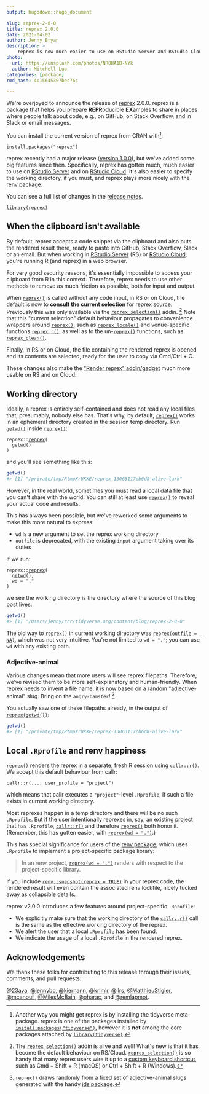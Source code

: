 ```yaml
---
output: hugodown::hugo_document

slug: reprex-2-0-0
title: reprex 2.0.0
date: 2021-04-02
author: Jenny Bryan
description: >
    reprex is now much easier to use on RStudio Server and RStudio Cloud.
photo:
  url: https://unsplash.com/photos/NROHA1B-NYk
  author: Mitchell Luo
categories: [package] 
rmd_hash: 4c15645307bec76c

---
```


We're overjoyed to announce the release of [reprex](https://reprex.tidyverse.org) 2.0.0. reprex is a package that helps you prepare **REPR**oducible **EX**amples to share in places where people talk about code, e.g., on GitHub, on Stack Overflow, and in Slack or email messages.

You can install the current version of reprex from CRAN with[^1]:

<div class="highlight">

<pre class='chroma'><code class='language-r' data-lang='r'><span class='nf'><a href='https://rdrr.io/r/utils/install.packages.html'>install.packages</a></span><span class='o'>(</span><span class='s'>"reprex"</span><span class='o'>)</span></code></pre>

</div>

reprex recently had a major release ([version 1.0.0](https://www.tidyverse.org/blog/2021/02/reprex-1-0-0/)), but we've added some big features since then. Specifically, reprex has gotten much, much easier to use on [RStudio Server](https://www.rstudio.com/products/rstudio/download-server/) and on [RStudio Cloud](https://rstudio.cloud). It's also easier to specify the working directory, if you must, and reprex plays more nicely with the [renv package](https://rstudio.github.io/renv/).

You can see a full list of changes in the [release notes](https://reprex.tidyverse.org/news/index.html#reprex-2-0-0-2021-04-02).

<div class="highlight">

<pre class='chroma'><code class='language-r' data-lang='r'><span class='kr'><a href='https://rdrr.io/r/base/library.html'>library</a></span><span class='o'>(</span><span class='nv'><a href='https://reprex.tidyverse.org'>reprex</a></span><span class='o'>)</span></code></pre>

</div>

## When the clipboard isn't available

By default, reprex accepts a code snippet via the clipboard and also puts the rendered result there, ready to paste into GitHub, Stack Overflow, Slack or an email. But when working in [RStudio Server](https://www.rstudio.com/products/rstudio/download-server/) (RS) or [RStudio Cloud](https://rstudio.cloud), you're running R (and reprex) in a web browser.

For very good security reasons, it's essentially impossible to access your clipboard from R in this context. Therefore, reprex needs to use other methods to remove as much friction as possible, both for input and output.

When [`reprex()`](https://reprex.tidyverse.org/reference/reprex.html) is called without any code input, in RS or on Cloud, the default is now to **consult the current selection** for reprex source. Previously this was only available via the [`reprex_selection()`](https://reprex.tidyverse.org/reference/reprex_addin.html) addin. [^2] Note that this "current selection" default behaviour propagates to convenience wrappers around [`reprex()`](https://reprex.tidyverse.org/reference/reprex.html), such as [`reprex_locale()`](https://reprex.tidyverse.org/reference/reprex_locale.html) and venue-specific functions [`reprex_r()`](https://reprex.tidyverse.org/reference/reprex_venue.html), as well as to the un-[`reprex()`](https://reprex.tidyverse.org/reference/reprex.html) functions, such as [`reprex_clean()`](https://reprex.tidyverse.org/reference/un-reprex.html).

Finally, in RS or on Cloud, the file containing the rendered reprex is opened and its contents are selected, ready for the user to copy via Cmd/Ctrl + C.

These changes also make the ["Render reprex" addin/gadget](https://reprex.tidyverse.org/reference/reprex_addin.html) much more usable on RS and on Cloud.

## Working directory

Ideally, a reprex is entirely self-contained and does not read any local files that, presumably, nobody else has. That's why, by default, [`reprex()`](https://reprex.tidyverse.org/reference/reprex.html) works in an ephemeral directory created in the session temp directory. Run [`getwd()`](https://rdrr.io/r/base/getwd.html) inside [`reprex()`](https://reprex.tidyverse.org/reference/reprex.html):

<div class="highlight">

<pre class='chroma'><code class='language-r' data-lang='r'><span class='nf'>reprex</span><span class='nf'>::</span><span class='nf'><a href='https://reprex.tidyverse.org/reference/reprex.html'>reprex</a></span><span class='o'>(</span>
  <span class='nf'><a href='https://rdrr.io/r/base/getwd.html'>getwd</a></span><span class='o'>(</span><span class='o'>)</span>
<span class='o'>)</span></code></pre>

</div>

and you'll see something like this:

``` r
getwd()
#> [1] "/private/tmp/RtmpXrUKXE/reprex-13063117cb6d8-alive-lark"
```

However, in the real world, sometimes you must read a local data file that you can't share with the world. You can still at least use [`reprex()`](https://reprex.tidyverse.org/reference/reprex.html) to reveal your actual code and results.

This has always been possible, but we've reworked some arguments to make this more natural to express:

-   `wd` is a new argument to set the reprex working directory
-   `outfile` is deprecated, with the existing `input` argument taking over its duties

If we run:

<div class="highlight">

<pre class='chroma'><code class='language-r' data-lang='r'><span class='nf'>reprex</span><span class='nf'>::</span><span class='nf'><a href='https://reprex.tidyverse.org/reference/reprex.html'>reprex</a></span><span class='o'>(</span>
  <span class='nf'><a href='https://rdrr.io/r/base/getwd.html'>getwd</a></span><span class='o'>(</span><span class='o'>)</span>,
  wd <span class='o'>=</span> <span class='s'>"."</span>
<span class='o'>)</span></code></pre>

</div>

we see the working directory is the directory where the source of this blog post lives:

``` r
getwd()
#> [1] "/Users/jenny/rrr/tidyverse.org/content/blog/reprex-2-0-0"
```

The old way to [`reprex()`](https://reprex.tidyverse.org/reference/reprex.html) in current working directory was [`reprex(outfile =  NA)`](https://reprex.tidyverse.org/reference/reprex.html), which was not very intuitive. You're not limited to `wd = "."`; you can use `wd` with any existing path.

### Adjective-animal

Various changes mean that more users will see reprex filepaths. Therefore, we've revised them to be more self-explanatory and human-friendly. When reprex needs to invent a file name, it is now based on a random "adjective-animal" slug. Bring on the `angry-hamster`! [^3]

You actually saw one of these filepaths already, in the output of [`reprex(getwd())`](https://reprex.tidyverse.org/reference/reprex.html):

``` r
getwd()
#> [1] "/private/tmp/RtmpXrUKXE/reprex-13063117cb6d8-alive-lark"
```

## Local `.Rprofile` and renv happiness

[`reprex()`](https://reprex.tidyverse.org/reference/reprex.html) renders the reprex in a separate, fresh R session using [`callr::r()`](https://callr.r-lib.org/reference/r.html). We accept this default behaviour from callr:

<div class="highlight">

<pre class='chroma'><code class='language-r' data-lang='r'><span class='nf'>callr</span><span class='nf'>::</span><span class='nf'><a href='https://callr.r-lib.org/reference/r.html'>r</a></span><span class='o'>(</span><span class='nv'>...</span>, user_profile <span class='o'>=</span> <span class='s'>"project"</span><span class='o'>)</span></code></pre>

</div>

which means that callr executes a `"project"`-level `.Rprofile`, if such a file exists in current working directory.

Most reprexes happen in a temp directory and there will be no such `.Rprofile`. But if the user intentionally reprexes in, say, an existing project that has `.Rprofile`, [`callr::r()`](https://callr.r-lib.org/reference/r.html) and therefore [`reprex()`](https://reprex.tidyverse.org/reference/reprex.html) both honor it. (Remember, this has gotten easier, with [`reprex(wd = ".")`](https://reprex.tidyverse.org/reference/reprex.html).)

This has special significance for users of the [renv package](https://rstudio.github.io/renv/), which uses `.Rprofile` to implement a project-specific package library:

> In an renv project, [`reprex(wd = ".")`](https://reprex.tidyverse.org/reference/reprex.html) renders with respect to the project-specific library.

If you include [`renv::snapshot(reprex = TRUE)`](https://rstudio.github.io/renv//reference/snapshot.html) in your reprex code, the rendered result will even contain the associated renv lockfile, nicely tucked away as collapsible details.

reprex v2.0.0 introduces a few features around project-specific `.Rprofile`:

-   We explicitly make sure that the working directory of the [`callr::r()`](https://callr.r-lib.org/reference/r.html) call is the same as the effective working directory of the reprex.
-   We alert the user that a local `.Rprofile` has been found.
-   We indicate the usage of a local `.Rprofile` in the rendered reprex.

## Acknowledgements

We thank these folks for contributing to this release through their issues, comments, and pull requests:

[@23ava](https://github.com/23ava), [@jennybc](https://github.com/jennybc), [@kiernann](https://github.com/kiernann), [@krlmlr](https://github.com/krlmlr), [@llrs](https://github.com/llrs), [@MatthieuStigler](https://github.com/MatthieuStigler), [@mcanouil](https://github.com/mcanouil), [@MilesMcBain](https://github.com/MilesMcBain), [@oharac](https://github.com/oharac), and [@remlapmot](https://github.com/remlapmot).

[^1]: Another way you might get reprex is by installing the tidyverse meta-package. reprex is one of the packages installed by [`install.packages("tidyverse")`](https://rdrr.io/r/utils/install.packages.html), however it is **not** among the core packages attached by [`library(tidyverse)`](http://tidyverse.tidyverse.org).

[^2]: The [`reprex_selection()`](https://reprex.tidyverse.org/reference/reprex_addin.html) addin is alive and well! What's new is that it has become the default behaviour on RS/Cloud. [`reprex_selection()`](https://reprex.tidyverse.org/reference/reprex_addin.html) is so handy that many reprex users wire it up to a [custom keyboard shortcut](https://support.rstudio.com/hc/en-us/articles/206382178-Customizing-Keyboard-Shortcuts), such as Cmd + Shift + R (macOS) or Ctrl + Shift + R (Windows).

[^3]: [`reprex()`](https://reprex.tidyverse.org/reference/reprex.html) draws randomly from a fixed set of adjective-animal slugs generated with the handy [ids package](https://reside-ic.github.io/ids/).

